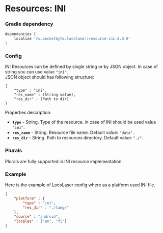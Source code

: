 # Resources: INI

### Gradle dependency
```gradle
dependencies {
    localize 'ru.pocketbyte.locolaser:resource-ini:2.0.0'
}
```

### Config
INI Resources can be defined by single string or by JSON object. In case of string you can use value `"ini"`.<br>
JSON object should has following structure:
```
{
    "type" : "ini",
    "res_name" : (String value),
    "res_dir" : (Path to dir)
}
```
Properties description:<br>
- **`type`** - String. Type of the resource. In case of INI should be used value `"ini"`.
- **`res_name`** - String. Resource file name. Default value: `"data"`.
- **`res_dir`** - String. Path to resources directory. Default value: `"./"`.

### Plurals
Plurals are fully supported in INI resource implementation.

### Example
Here is the example of LocoLaser config where as a platform used INI file.
```json
{
    "platform" : {
        "type" : "ini",
        "res_dir" : "./lang/"
    },
    "source" : "android",
    "locales" : ["en", "fi"]
}
```